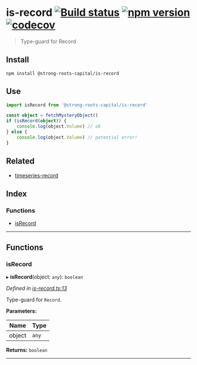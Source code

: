 
is-record [![Build status](https://travis-ci.org/strong-roots-capital/is-record.svg?branch=master)](https://travis-ci.org/strong-roots-capital/is-record) [![npm version](https://img.shields.io/npm/v/@strong-roots-capital/is-record.svg)](https://npmjs.org/package/@strong-roots-capital/is-record) [![codecov](https://codecov.io/gh/strong-roots-capital/is-record/branch/master/graph/badge.svg)](https://codecov.io/gh/strong-roots-capital/is-record)
==============================================================================================================================================================================================================================================================================================================================================================================================================================================================

> Type-guard for Record

Install
-------

```shell
npm install @strong-roots-capital/is-record
```

Use
---

```typescript
import isRecord from '@strong-roots-capital/is-record'

const object = fetchMysteryObject()
if (isRecord(object)) {
    console.log(object.Volume) // ok
} else {
    console.log(object.Volume) // potential error!
}
```

Related
-------

*   [timeseries-record](https://github.com/strong-roots-capital/timeseries-record)

## Index

### Functions

* [isRecord](#isrecord)

---

## Functions

<a id="isrecord"></a>

###  isRecord

▸ **isRecord**(object: *`any`*): `boolean`

*Defined in [is-record.ts:13](https://github.com/strong-roots-capital/is-record/blob/09cb0cd/src/is-record.ts#L13)*

Type-guard for `Record`.

**Parameters:**

| Name | Type |
| ------ | ------ |
| object | `any` |

**Returns:** `boolean`

___

